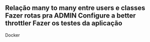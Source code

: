 Relação many to many entre users e classes
Fazer rotas pra ADMIN
Configure a better throttler
Fazer os testes da aplicação
---

Docker